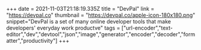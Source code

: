 +++
date = 2021-11-03T21:18:19.335Z
title = "DevPal"
link = "https://devpal.co"
thumbnail = "https://devpal.co/apple-icon-180x180.png"
snippet="DevPal is a set of many online developer tools that make developers' everyday work productve"
tags = ["url-encoder","text-editor","dev","devtool","json","image","generator","encoder","decoder","formatter","productivity"]
+++
